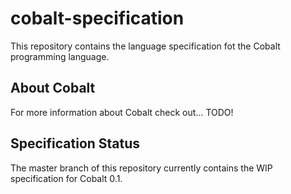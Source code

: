 # cobalt-specification

This repository contains the language specification fot the Cobalt programming language.

## About Cobalt

For more information about Cobalt check out... TODO!

## Specification Status

The master branch of this repository currently contains the WIP specification for Cobalt 0.1.